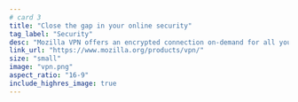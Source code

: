 ```yaml
---
# card 3
title: "Close the gap in your online security"
tag_label: "Security"
desc: "Mozilla VPN offers an encrypted connection on-demand for all your devices to keep your online activity safe from prying eyes on any network."
link_url: "https://www.mozilla.org/products/vpn/"
size: "small"
image: "vpn.png"
aspect_ratio: "16-9"
include_highres_image: true
---
```

